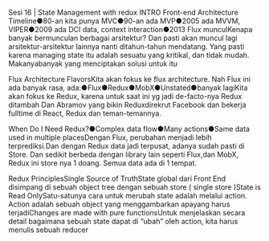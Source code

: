Sesi 16 | State Management with redux
INTRO Front-end Architecture Timeline●80-an kita punya MVC●90-an ada MVP●2005 ada MVVM, VIPER●2009 ada DCI data, context interaction●2013 Flux munculKenapa banyak bermunculan berbagai arsitektur? Dan pasti akan muncul lagi arsitektur-arsitektur lainnya nanti ditahun-tahun mendatang. Yang pasti karena managing state itu adalah sesuatu yang kritikal, dan tidak mudah. Makanyabanyak yang menciptakan solusi untuk itu

Flux Architecture FlavorsKita akan fokus ke flux architecture. Nah Flux ini ada banyak rasa, ada:●Flux●Redux●MobX●Unstated●banyak lagiKita akan fokus ke Redux, karena untuk saat ini yg jadi de-facto-nya Redux ditambah Dan Abramov yang bikin Reduxdirekrut Facebook dan bekerja fulltime di React, Redux dan teman-temannya.

When Do I Need Redux?●Complex data flow●Many actions●Same data used in multiple placesDengan Flux, perubahan menjadi lebih terprediksi.Dan dengan Redux data jadi terpusat, adanya sudah pasti di Store. Dan sedikit berbeda dengan library lain seperti Flux,dan MobX, Redux ini store nya 1 doang. Semua data ada di 1 tempat.

Redux PrinciplesSingle Source of TruthState global dari Front End disimpang di sebuah object tree dengan sebuah store ( single store )State is Read OnlySatu-satunya cara untuk merubah state adalah melalui action. Action adalah sebuah object yang menggambarkan apayang harus terjadiChanges are made with pure functionsUntuk menjelaskan secara detail bagaimana sebuah state dapat di “ubah” oleh action, kita harus menulis sebuah reducer
